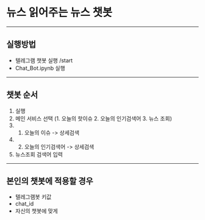 # 뉴스 읽어주는 뉴스 챗봇
-------
## 실행방법
  - 텔레그램 챗봇 실행 /start
  - Chat_Bot.ipynb 실행
------------
## 챗봇 순서
  1) 실행
  2) 메인 서비스 선택 (1. 오늘의 핫이슈 2. 오늘의 인기검색어 3. 뉴스 조회)
  3) 1. 오늘의 이슈 -> 상세검색
  4) 2. 오늘의 인기검색어 -> 상세검색
  5) 뉴스조회 검색어 입력
  
------------------
## 본인의 챗봇에 적용할 경우
  - 텔레그램봇 키값
  - chat_id
  - 자신의 챗봇에 맞게 
